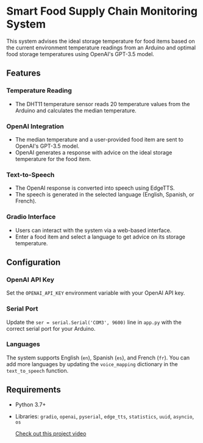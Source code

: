 # Smart Food Supply Chain Monitoring System

This system advises the ideal storage temperature for food items based on the current environment temperature readings from an Arduino and optimal food storage temperatures using OpenAI's GPT-3.5 model.

## Features

### Temperature Reading
- The DHT11 temperature sensor reads 20 temperature values from the Arduino and calculates the median temperature.

### OpenAI Integration
- The median temperature and a user-provided food item are sent to OpenAI's GPT-3.5 model.
- OpenAI generates a response with advice on the ideal storage temperature for the food item.

### Text-to-Speech
- The OpenAI response is converted into speech using EdgeTTS.
- The speech is generated in the selected language (English, Spanish, or French).

### Gradio Interface
- Users can interact with the system via a web-based interface.
- Enter a food item and select a language to get advice on its storage temperature.

## Configuration

### OpenAI API Key
Set the `OPENAI_API_KEY` environment variable with your OpenAI API key.

### Serial Port
Update the `ser = serial.Serial('COM3', 9600)` line in `app.py` with the correct serial port for your Arduino.

### Languages
The system supports English (`en`), Spanish (`es`), and French (`fr`). You can add more languages by updating the `voice_mapping` dictionary in the `text_to_speech` function.

## Requirements
- Python 3.7+
- Libraries: `gradio`, `openai`, `pyserial`, `edge_tts`, `statistics`, `uuid`, `asyncio`, `os`

  [Check out this project video](https://www.canva.com/design/DAGgvZURZOU/To5OU8lPSHAQKh28BRd0LA/view?utm_content=DAGgvZURZOU&utm_campaign=designshare&utm_medium=link2&utm_source=uniquelinks&utlId=hebe2b42824)


